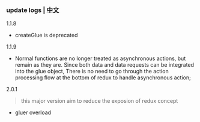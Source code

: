 ### update logs | [中文](https://github.com/ZhouYK/glue-redux/blob/master/zh-cn/log.md)
1.1.8
- createGlue is deprecated

1.1.9
- Normal functions are no longer treated as asynchronous actions, but remain as they are. Since both data and data requests can be integrated into the glue object,
  There is no need to go through the action processing flow at the bottom of redux to handle asynchronous action;

2.0.1
> this major version aim to reduce the exposion of redux concept
- gluer overload
